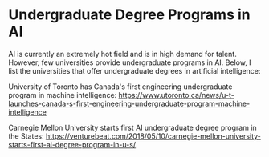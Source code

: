 # Undergraduate Degree Programs in AI

AI is currently an extremely hot field and is in high demand for talent. However, few universities provide undergraduate programs in AI. Below, I list the universities that offer undergraduate degrees in artificial intelligence:

University of Toronto has Canada's first engineering undergraduate program in machine intelligence: https://www.utoronto.ca/news/u-t-launches-canada-s-first-engineering-undergraduate-program-machine-intelligence


Carnegie Mellon University starts first AI undergraduate degree program in the States: https://venturebeat.com/2018/05/10/carnegie-mellon-university-starts-first-ai-degree-program-in-u-s/


